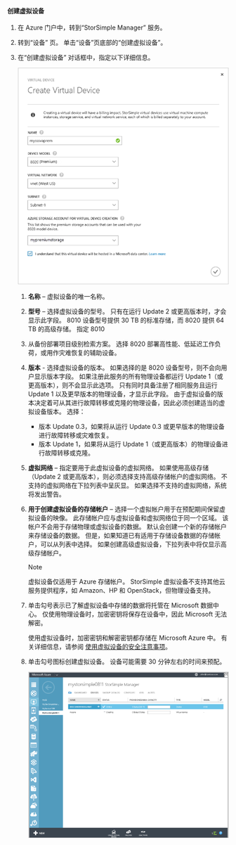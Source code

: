 #### <a name="to-create-a-virtual-device"></a>创建虚拟设备
1. 在 Azure 门户中，转到“StorSimple Manager”  服务。
2. 转到“设备”  页。 单击“设备”页底部的“创建虚拟设备”。
3. 在“创建虚拟设备” 对话框中，指定以下详细信息。
   
     ![StorSimple 创建虚拟设备](./media/storsimple-create-virtual-device-u2/CreatePremiumsva1.png)
   
   1. **名称** – 虚拟设备的唯一名称。
   2. **型号** – 选择虚拟设备的型号。 只有在运行 Update 2 或更高版本时，才会显示此字段。 8010 设备型号提供 30 TB 的标准存储，而 8020 提供 64 TB 的高级存储。 指定 8010
   3. 从备份部署项目级别检索方案。 选择 8020 部署高性能、低延迟工作负荷，或用作灾难恢复的辅助设备。
   4. **版本** - 选择虚拟设备的版本。 如果选择的是 8020 设备型号，则不会向用户显示版本字段。 如果注册此服务的所有物理设备都运行 Update 1（或更高版本），则不会显示此选项。 只有同时具备注册了相同服务且运行 Update 1 以及更早版本的物理设备，才显示此字段。 由于虚拟设备的版本决定着可从其进行故障转移或克隆的物理设备，因此必须创建适当的虚拟设备版本。 选择：
      
      * 版本 Update 0.3，如果将从运行 Update 0.3 或更早版本的物理设备进行故障转移或灾难恢复。 
      * 版本 Update 1，如果将从运行 Update 1（或更高版本）的物理设备进行故障转移或克隆。 
   5. **虚拟网络** – 指定要用于此虚拟设备的虚拟网络。 如果使用高级存储（Update 2 或更高版本），则必须选择支持高级存储帐户的虚拟网络。 不支持的虚拟网络在下拉列表中呈灰显。 如果选择不支持的虚拟网络，系统将发出警告。 
   6. **用于创建虚拟设备的存储帐户** – 选择一个虚拟帐户用于在预配期间保留虚拟设备的映像。 此存储帐户应与虚拟设备和虚拟网络位于同一个区域。 该帐户不会用于存储物理或虚拟设备的数据。 默认会创建一个新的存储帐户来存储设备的数据。 但是，如果知道已有适用于存储设备数据的存储帐户，可以从列表中选择。 如果创建高级虚拟设备，下拉列表中将仅显示高级存储帐户。 
      
      > [!NOTE]
      > 虚拟设备仅适用于 Azure 存储帐户。 StorSimple 虚拟设备不支持其他云服务提供程序，如 Amazon、HP 和 OpenStack，但物理设备支持。
      > 
      > 
   7. 单击勾号表示已了解虚拟设备中存储的数据将托管在 Microsoft 数据中心。 仅使用物理设备时，加密密钥将保存在设备中，因此 Microsoft 无法解密。 
      
       使用虚拟设备时，加密密钥和解密密钥都存储在 Microsoft Azure 中。 有关详细信息，请参阅 [使用虚拟设备的安全注意事项](../articles/storsimple/storsimple-security.md#storsimple-virtual-device-security)。
   8. 单击勾号图标创建虚拟设备。 设备可能需要 30 分钟左右的时间来预配。
      
      ![StorSimple 虚拟设备创建阶段](./media/storsimple-create-virtual-device-u2/StorSimple_VirtualDeviceCreating1M.png)



<!--HONumber=Nov16_HO2-->


